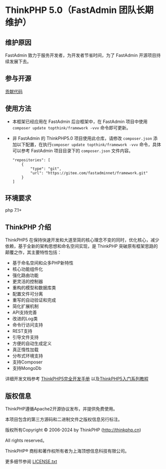 # ThinkPHP 5.0（FastAdmin 团队长期维护）

## 维护原因

FastAdmin 致力于服务开发者，为开发者节省时间，为了 FastAdmin 开源项目持续发展下去。

## 参与开源

[贡献代码](https://doc.fastadmin.net/doc/contributing.html)


## 使用方法

- 本框架已经应用在 FastAdmin 后台框架中，在 FastAdmin 项目中使用 `composer update topthink/framework -vvv` 命令即可更新。

- 非 FastAdmin 的 ThinkPHP5.0 项目使用此仓库，请修改 `composer.json` 添加以下配置，在执行`composer update topthink/framework -vvv` 命令，具体可以参考 FastAdmin 项目目录下的 `composer.json` 文件内容。
    ```
    "repositories": [
        {
            "type": "git",
            "url": "https://gitee.com/fastadminnet/framework.git"
        }
    ]
    ```

## 环境要求

php 7.1+



## ThinkPHP 介绍

ThinkPHP5 在保持快速开发和大道至简的核心理念不变的同时，优化核心，减少依赖，基于全新的架构思想和命名空间实现，是 ThinkPHP 突破原有框架思路的颠覆之作，其主要特性包括：

 + 基于命名空间和众多PHP新特性
 + 核心功能组件化
 + 强化路由功能
 + 更灵活的控制器
 + 重构的模型和数据库类
 + 配置文件可分离
 + 重写的自动验证和完成
 + 简化扩展机制
 + API支持完善
 + 改进的Log类
 + 命令行访问支持
 + REST支持
 + 引导文件支持
 + 方便的自动生成定义
 + 真正惰性加载
 + 分布式环境支持
 + 支持Composer
 + 支持MongoDb

详细开发文档参考 [ThinkPHP5完全开发手册](http://www.kancloud.cn/manual/thinkphp5) 以及[ThinkPHP5入门系列教程](http://www.kancloud.cn/special/thinkphp5_quickstart)

## 版权信息

ThinkPHP遵循Apache2开源协议发布，并提供免费使用。

本项目包含的第三方源码和二进制文件之版权信息另行标注。

版权所有Copyright © 2006-2024 by ThinkPHP (http://thinkphp.cn)

All rights reserved。

ThinkPHP® 商标和著作权所有者为上海顶想信息科技有限公司。

更多细节参阅 [LICENSE.txt](LICENSE.txt)
